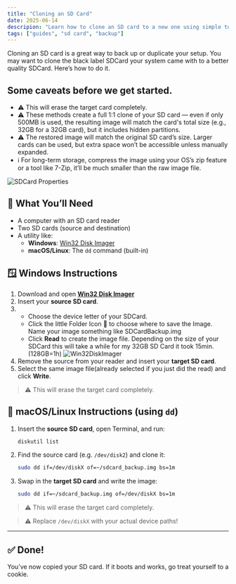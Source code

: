 ```yaml
---
title: "Cloning an SD Card"
date: 2025-06-14
descripion: "Learn how to clone an SD card to a new one using simple tools on Windows, macOS, and Linux."
tags: ["guides", "sd card", "backup"]
---
```


Cloning an SD card is a great way to back up or duplicate your setup. You may want to clone the black label SDCard your system came with to a better quality SDCard. Here’s how to do it.

## Some caveats before we get started.
- ⚠️ This will erase the target card completely.
- ⚠️ These methods create a full 1:1 clone of your SD card — even if only 500MB is used, the resulting image will match the card's total size (e.g., 32GB for a 32GB card), but it includes hidden partitions.
- ⚠️ The restored image will match the original SD card’s size. Larger cards can be used, but extra space won’t be accessible unless manually expanded.
- ℹ️ For long-term storage, compress the image using your OS’s zip feature or a tool like 7-Zip, it’ll be much smaller than the raw image file.

![SDCard Properties](/images/guide/compressed_sd_size.png)

## 🧰 What You’ll Need

- A computer with an SD card reader
- Two SD cards (source and destination)
- A utility like:
  - **Windows**: [Win32 Disk Imager](https://sourceforge.net/projects/win32diskimager/)
  - **macOS/Linux**: The `dd` command (built-in)

## 🪟 Windows Instructions

1. Download and open [**Win32 Disk Imager**](https://sourceforge.net/projects/win32diskimager/)
2. Insert your **source SD card**.
3. - Choose the device letter of your SDCard.
    - Click the little Folder Icon 📂 to choose where to save the Image. Name your image something like SDCardBackup.img
    - Click **Read** to create the image file. Depending on the size of your SDCard this will take a while for my 32GB SD Card it took 15min. (128GB=1h) ![Win32DiskImager](/images/guide/win32DiskImager.png)
4. Remove the source from your reader and insert your **target SD card**.
5. Select the same image file(already selected if you just did the read) and click **Write**.

> ⚠️ This will erase the target card completely.

## 🍎 macOS/Linux Instructions (using `dd`)

1. Insert the **source SD card**, open Terminal, and run:

    ```bash
    diskutil list
    ```

2. Find the source card (e.g. `/dev/disk2`) and clone it:

    ```bash
    sudo dd if=/dev/diskX of=~/sdcard_backup.img bs=1m
    ```

3. Swap in the **target SD card** and write the image:

    ```bash
    sudo dd if=~/sdcard_backup.img of=/dev/diskX bs=1m
    ```
> ⚠️ This will erase the target card completely.

> ⚠️ Replace `/dev/diskX` with your actual device paths!

---

## ✅ Done!

You’ve now copied your SD card. If it boots and works, go treat yourself to a cookie.
